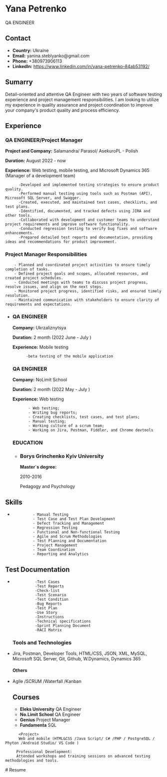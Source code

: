 <!DOCTYPE html>
<html lang="en">
<head>
<h1>Yana Petrenko</h1>
      <p>QA ENGINEER</p>
    </header>
    <section id="contact-info">
      <h2>Contact</h2>
      <ul>
        <li><strong>Country:</strong> Ukraine</li>
        <li><strong>Email:</strong> yanina.steblyanko@gmail.com</li>
        <li><strong>Phone:</strong> +380973906113</li>
        <li><strong>LinkedIn:</strong> <a href="https://www.linkedin.com/">https://www.linkedin.com/in/yana-petrenko-84ab53192/</a></li>
        <!-- Додайте інші контактні дані за необхідності -->
      </ul>
    </section>
    <section id="summary">
      <h2>Sumarry</h2>
      <p>  Detail-oriented and attentive QA Engineer with two years of software testing experience and project management responsibilities. I am looking to utilize my experience in quality assurance and project coordination to improve your company's product quality and process efficiency.
</p>
    </section>
    <section id="experience">
      <h2>Experience</h2>
       <h3>QA ENGINEER/Project Manager</h3>
          <p><strong>Project and Company:</strong> Salamandra/ Parasol/ AsekuroPL - Polish</p>
          <p><strong>Duration:</strong> August 2022 - now </p>
          <p><strong>Experience:</strong> Web testing, mobile testing, and Microsoft Dynamics 365 (Manager of a development team)
            
          -Developed and implemented testing strategies to ensure product quality.
          -Performed manual testing using tools such as Postman (API), Microsoft SQL Server, and Swagger.
          -Created, executed, and maintained test cases, checklists, and test plans.
          -Identified, documented, and tracked defects using JIRA and other tools.
          -Collaborated with development and customer teams to understand project requirements and improve software functionality.
          -Conducted regression testing to verify bug fixes and software enhancements.
          -Prepared detailed test reports and documentation, providing ideas and recommendations for product improvement.
</p>
 <h3>Project Manager Responsibilities</h3>
        </li>
        
        - Planned and coordinated project activities to ensure timely completion of tasks.
        - Defined project goals and scopes, allocated resources, and created project schedules.
        - Conducted meetings with teams to discuss project progress, resolve issues, and align on the next steps.
        - Monitored project progress, identified risks, and ensured timely resolution.
        - Maintained communication with stakeholders to ensure clarity of requirements and expectations.
<ul>
        <li>

<h3>QA ENGINEER</h3>
          <p><strong>Company:</strong> Ukrzaliznytsya </p>
          <p><strong>Duration:</strong> 2 month (2022 June - July )</p>
          <p><strong>Experience:</strong> Mobile testing 

          -beta testing of the mobile application
</p>
        </li>
         <h3>QA ENGINEER</h3>
          <p><strong>Company:</strong> NoLimit School </p>
          <p><strong>Duration:</strong> 2 month (2022 May - July )</p>
          <p><strong>Experience:</strong> Web testing
                
           - Web testing;
           - Writing bug reports;
           - Creating checklists, test cases, and test plans;
           - Manual testing;
           - Working culture of a scrum team;
           - Working on Jira, Postman, Fiddler, and Chrome devtools

</p>
        </li>
         <h3>EDUCATION</h3>
      <ul>
        <li>
          <h3>Borys Grinchenko Kyiv University</h3>
          <p><strong>Master´s degree:</strong></p>
          <p><strong></strong>2010-2016</p>
          <p><strong></strong>Pedagogy and Psychology</p>
        </li>
        <!-- Додавайте інші пункти освіти за аналогією -->
      </ul>
    </section>
    <section id="skills">
      <h2>Skills</h2>
      <ul>
        <li>
              
             - Manual Testing
             - Test Case and Test Plan Development
             - Defect Tracking and Management
             - Regression Testing
             - Functional and Non-functional Testing
             - Agile and Scrum Methodologies
             - Test Planning and Documentation
             - Project Management
             - Team Coordination
             - Reporting and Analytics
 </li>
         </ul>
    </section>
    <section id="skills">
      <h2>Test Documentation</h2>
      <ul>
        <li>
              
              -Test Cases
              -Test Reports 
              -Check-list
              -Test Scenario
              -Test Condition
              -Bug Reports
              -Test Plan
              -Use Story
              -Instructions 
              -Technical specifications
              -Sprint Planning Document 
              -RACI Matrix
</li>
        <h3>Tools and Technologies</h3>
        <li> Jira, Postman, Developer Tools, HTML/CSS, JSON, XML, MySQL, Microsoft SQL Server, Git, Github, W.Dynamics, Dynamics 365
</li>
 </li>
        <h4>Others</h4>
        <li>Agile /SCRUM /Waterfall /Kanban
</li>
        <h2>Courses</h2>
      <ul>
        <li><strong>Eleks University</strong> QA Engineer
        <li><strong>No.Limit School</strong> QA Engineer
        <li><strong>Genius</strong> Project Manager
        <li><strong>Fundamenta</strong> SQL
        <!-- Додайте інші контактні дані за необхідності -->  
        </ul>
    </section>
    <section id="projects">
      
          <Project>
          Web and mobile (HTML&CSS /Java Script/ C# /PHP / PostgreSQL / Phyton /Android Studio/ VS Code )

         Professional Development:
         Attended workshops and training sessions on advanced testing methodologies and tools.
        
        
  </div>
</body>
</html>
# Resume
